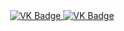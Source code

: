 <div id = "badges" align = "center">
  <a href = "https://vk.com/kikaevfedor">
    <img src = "https://ing.shields.io/badge/VK-blue?style=for-the-badge&logo=VK&logoColor=white" alt="VK Badge"/>
  </a>
  
  <a href = " https://mail.google.com/mail/u/0/#inbox">
    <img src = "https://ing.shields.io/badge/EMAIL-red?style=for-the-badge&logo=Gmail&logoColor=white" alt="VK Badge"/>
  </a>
</div>
